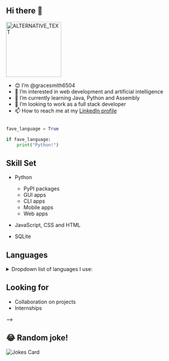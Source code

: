 ## Hi there 👋

<img src="https://www.freecodecamp.org/news/content/images/2021/08/chris-ried-ieic5Tq8YMk-unsplash.jpg" width="150" height="150" alt="ALTERNATIVE_TEXT" />

<br>

- 😊 I’m @gracesmith6504
- 👀 I’m interested in web development and artificial intelligence 
- 🌱 I’m currently learning Java, Python and Assembly
- 💞️ I’m looking to work as a full stack developer
- 📫 How to reach me at my [LinkedIn profile](www.linkedin.com/in/grace-smith-1a7798201)

```python

fave_language = True

if fave_language:
    print("Python!")
```

 
## Skill Set 

- Python

    - PyPI packages
    - GUI apps
    - CLI apps
    - Mobile apps
    - Web apps
      
- JavaScript, CSS and HTML
- SQLite

## Languages

<details><summary>Dropdown list of languages I use: </summary>
    
    - Python
    - CSS
    - Java
    - HTML
    - SQL
    
 </details>

## Looking for
- Collaboration on projects
- Internships

 -->
## 😂 Random joke!
![Jokes Card](https://readme-jokes.vercel.app/api)



